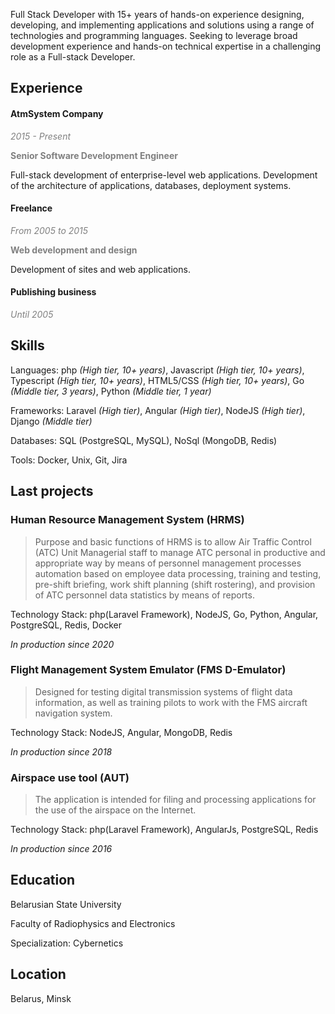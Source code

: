 <style>
.position    {color: grey; font-weight: bold;}
.period    {color: grey; font-style: italic;}
</style>

Full Stack Developer with 15+ years of hands-on experience designing, developing, and implementing applications and solutions using a range of technologies and programming languages. Seeking to leverage broad development experience and hands-on technical expertise in a challenging role as a Full-stack Developer.

## Experience

#### AtmSystem Company

<p class="period">2015 - Present</p>

<p class="position">Senior Software Development Engineer</p>

Full-stack development of enterprise-level web applications. Development of the architecture of applications, databases, deployment systems.

#### Freelance

<p class="period">From 2005 to 2015</p>

<p class="position">Web development and design</p>

Development of sites and web applications.

#### Publishing business

<p class="period">Until 2005</p>


## Skills

Languages: php *(High tier, 10+ years)*, Javascript *(High tier, 10+ years)*, Typescript *(High tier, 10+ years)*, HTML5/CSS *(High tier, 10+ years)*, Go *(Middle tier, 3 years)*, Python *(Middle tier, 1 year)*

Frameworks: Laravel *(High tier)*, Angular *(High tier)*, NodeJS *(High tier)*, Django *(Middle tier)*

Databases: SQL (PostgreSQL, MySQL), NoSql (MongoDB, Redis)

Tools: Docker, Unix, Git, Jira

## Last projects

### Human Resource Management System (HRMS)

> Purpose and basic functions of HRMS is to allow Air Traffic Control (ATC) Unit Managerial staff
to manage ATC personal in productive and appropriate way by means of personnel management processes
automation based on employee data processing, training and testing, pre-shift briefing,
work shift planning (shift rostering), and provision of ATC personnel data statistics by means of reports.

Technology Stack: php(Laravel Framework), NodeJS, Go, Python, Angular, PostgreSQL, Redis, Docker

*In production since 2020*

### Flight Management System Emulator (FMS D-Emulator)

> Designed for testing digital transmission systems of flight data information,
as well as training pilots to work with the FMS aircraft navigation system.

Technology Stack: NodeJS, Angular, MongoDB, Redis

*In production since 2018*

### Airspace use tool (AUT)

> The application is intended for filing and processing applications for the use of the airspace on the Internet.

Technology Stack: php(Laravel Framework), AngularJs, PostgreSQL, Redis

*In production since 2016*


## Education

Belarusian State University

Faculty of Radiophysics and Electronics

Specialization: Cybernetics

## Location

Belarus, Minsk